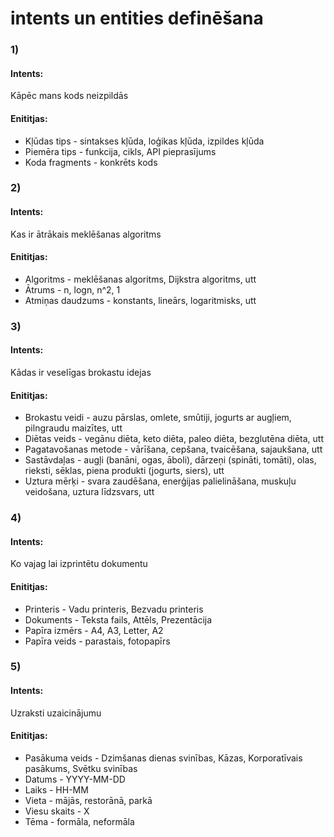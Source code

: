 # intents un entities definēšana

### 1)
#### Intents:
Kāpēc mans kods neizpildās

#### Enititjas:
- Kļūdas tips - sintakses kļūda, loģikas kļūda, izpildes kļūda
- Piemēra tips - funkcija, cikls, API pieprasījums
- Koda fragments - konkrēts kods

### 2)
#### Intents:
Kas ir ātrākais meklēšanas algoritms

#### Enititjas:
- Algoritms - meklēšanas algoritms, Dijkstra algoritms, utt
- Ātrums - n, logn, n^2, 1
- Atmiņas daudzums - konstants, lineārs, logaritmisks, utt

### 3)
#### Intents:
Kādas ir veselīgas brokastu idejas

#### Enititjas:
- Brokastu veidi - auzu pārslas, omlete, smūtiji, jogurts ar augļiem, pilngraudu maizītes, utt
- Diētas veids - vegānu diēta, keto diēta, paleo diēta, bezglutēna diēta, utt
- Pagatavošanas metode - vārīšana, cepšana, tvaicēšana, sajaukšana, utt
- Sastāvdaļas - augļi (banāni, ogas, āboli), dārzeņi (spināti, tomāti), olas, rieksti, sēklas, piena produkti (jogurts, siers), utt
- Uztura mērķi - svara zaudēšana, enerģijas palielināšana, muskuļu veidošana, uztura līdzsvars, utt

### 4)
#### Intents:
Ko vajag lai izprintētu dokumentu

#### Enititjas:
- Printeris - Vadu printeris, Bezvadu printeris
- Dokuments - Teksta fails, Attēls, Prezentācija
- Papīra izmērs - A4, A3, Letter, A2
- Papīra veids - parastais, fotopapīrs

### 5)
#### Intents:
Uzraksti uzaicinājumu

#### Enititjas:
- Pasākuma veids - Dzimšanas dienas svinības, Kāzas, Korporatīvais pasākums, Svētku svinības
- Datums - YYYY-MM-DD
- Laiks - HH-MM
- Vieta - mājās, restorānā, parkā
- Viesu skaits - X
- Tēma - formāla, neformāla
